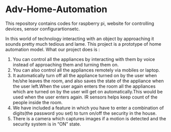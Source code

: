 # Adv-Home-Automation

This repository contains codes for raspberry pi, website for controlling devices, sensor configurartionsetc.

In this world of technology interacting with an object by approaching it sounds pretty
much tedious and lame. This project is a prototype of home automation model. What our
project does is :
1. You can control all the appliances by interacting with them by voice instead of
approaching them and turning them on.
2. You can also control all the appliances remotely via mobiles or laptop.
3. It automatically turn off all the appliance turned on by the user when he/she
leaves the room, and also saves the state of the appliance when the user
left.When the user again enters the room all the appliances which are turned on
by the user will get on automatically.This would be used when the user enters
again. IR sensors helps keep count of the people inside the room.
4. We have included a feature in which you have to enter a combination of
digits(the password you set) to turn on/off the security in the house.
5. There is a camera which captures images if a motion is detected and the security
system is in “ON” state.
